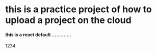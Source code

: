 <h1>
  this is a practice project of how to upload a project on the cloud
</h1>
<h4>
  this is a react default .............
</h4>
1234
